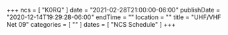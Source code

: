 +++
ncs = [ "K0RQ" ]
date = "2021-02-28T21:00:00-06:00"
publishDate = "2020-12-14T19:29:28-06:00"
endTime = ""
location = ""
title = "UHF/VHF Net 09"
categories = [ "" ]
dates = [ "NCS Schedule" ]
+++
